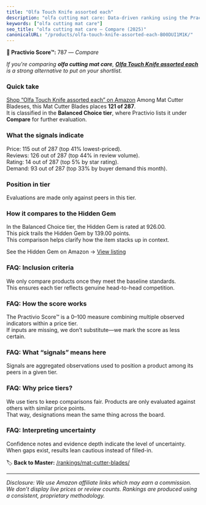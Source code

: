 ```yaml
---
title: "Olfa Touch Knife assorted each"
description: "olfa cutting mat care: Data-driven ranking using the Practivio Score™. Positioned by quality, value, demand, findability, momentum."
keywords: ["olfa cutting mat care"]
seo_title: "olfa cutting mat care — Compare (2025)"
canonicalURL: "/products/olfa-touch-knife-assorted-each-B00DUI1M1K/"
---
```


**🛒 Practivio Score™:** 787 — _Compare_


*If you're comparing **olfa cutting mat care**, **[Olfa Touch Knife assorted each](https://www.amazon.com/dp/B00DUI1M1K?tag=practivio-20)** is a strong alternative to put on your shortlist.*
### Quick take
[Shop “Olfa Touch Knife assorted each” on Amazon](https://www.amazon.com/dp/B00DUI1M1K?tag=practivio-20)
Among Mat Cutter Bladeses, this Mat Cutter Blades places **121 of 287**.  
It is classified in the **Balanced Choice tier**, where Practivio lists it under **Compare** for further evaluation.

### What the signals indicate
Price: 115 out of 287 (top 41% lowest-priced).  
Reviews: 126 out of 287 (top 44% in review volume).  
Rating: 14 out of 287 (top 5% by star rating).  
Demand: 93 out of 287 (top 33% by buyer demand this month).

### Position in tier
Evaluations are made only against peers in this tier.

### How it compares to the Hidden Gem
In the Balanced Choice tier, the Hidden Gem is rated at 926.00.  
This pick trails the Hidden Gem by 139.00 points.  
This comparison helps clarify how the item stacks up in context.  

See the Hidden Gem on Amazon → [View listing](https://www.amazon.com/dp/B00HV4VV92?tag=practivio-20)

### FAQ: Inclusion criteria
We only compare products once they meet the baseline standards.  
This ensures each tier reflects genuine head-to-head competition.

### FAQ: How the score works
The Practivio Score™ is a 0–100 measure combining multiple observed indicators within a price tier.  
If inputs are missing, we don’t substitute—we mark the score as less certain.

### FAQ: What “signals” means here
Signals are aggregated observations used to position a product among its peers in a given tier.

### FAQ: Why price tiers?
We use tiers to keep comparisons fair. Products are only evaluated against others with similar price points.  
That way, designations mean the same thing across the board.

### FAQ: Interpreting uncertainty
Confidence notes and evidence depth indicate the level of uncertainty.  
When gaps exist, results lean cautious instead of filled-in.

<!-- Missing template for Compare/CompareWithinPriceClass -->


🏷️ **Back to Master:** [/rankings/mat-cutter-blades/](/rankings/mat-cutter-blades/)

---
_Disclosure: We use Amazon affiliate links which may earn a commission. We don’t display live prices or review counts. Rankings are produced using a consistent, proprietary methodology._
